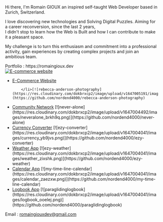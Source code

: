 Hi there, I'm Romain GIOUX an inspired self-taught
Web Developer based in Zurich, Switzerland.

I love discovering new technologies and Solving Digital Puzzles.
Aiming for a career reconversion, since the last 2 years,  
I didn't stop to learn how the Web is Built and how I can contribute 
to make it a pleasant space.
    
My challenge is to turn this enthusiasm and commitment into a
professional activity, gain experiences by
creating complex projects and join an ambitious team.

 <div>Portfolio : https://romaingioux.dev</div>
 <a href="https://github.com/nordend4000/portfolio"><img src="https://res.cloudinary.com/dokbrxcp2/image/upload/v1647000989/images/portfolio_copie_hvfwh6.png" alt="E-commerce website"/></a>

<ul>
    <li>
<a href="https://github.com/nordend4000/rebecca-anderson-photography">E-Commerce Website</a>

        </li>[![rebecca-anderson-photography](https://res.cloudinary.com/dokbrxcp2/image/upload/v1647005191/images/ecomerce_ttjjxl.png)](https://github.com/nordend4000/rebecca-anderson-photography)
<li>
<a href="https://github.com/nordend4000/never-alone">Community Network</a>
[![never-alone](https://res.cloudinary.com/dokbrxcp2/image/upload/v1647004492/images/neveralone_brkh9q.png)](https://github.com/nordend4000/never-alone)
    </li>
<li>
<a href="https://github.com/nordend4000/ezy-converter">Currency Converter</a>
[![ezy-converter](https://res.cloudinary.com/dokbrxcp2/image/upload/v1647004041/images/currency_yb9jvs.png)](https://github.com/nordend4000/ezy-converter)
    </li>
<li>
<a href="https://github.com/nordend4000/ezy-weather">Weather App</a>
[![ezy-weather](https://res.cloudinary.com/dokbrxcp2/image/upload/v1647004041/images/weather_zixshk.png)](https://github.com/nordend4000/ezy-weather)
    </li>
<li>
<a href="https://github.com/nordend4000/my-time-line-calendar">Calendar App</a>
[![my-time-line-calendar](https://res.cloudinary.com/dokbrxcp2/image/upload/v1647004041/images/calendar_zaezxw.png)](https://github.com/nordend4000/my-time-line-calendar)
    </li>
<li>
<a href="https://github.com/nordend4000/paraglidinglogbook">Logbook App</a>
[![paraglidinglogbook](https://res.cloudinary.com/dokbrxcp2/image/upload/v1647004041/images/logbook_ooelej.png)](https://github.com/nordend4000/paraglidinglogbook)
</li>
</ul>

   Email : romaingiouxdev@gmail.com  
   

